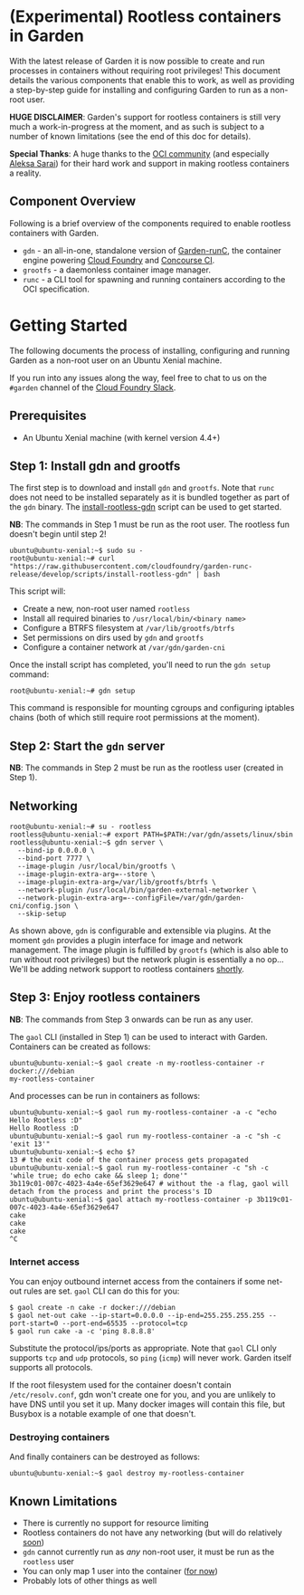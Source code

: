 # (Experimental) Rootless containers in Garden

With the latest release of Garden it is now possible to create and run processes
in containers without requiring root privileges! This document details the various
components that enable this to work, as well as providing a step-by-step guide for installing
and configuring Garden to run as a non-root user.

**HUGE DISCLAIMER**: Garden's support for rootless containers is still very much 
a work-in-progress at the moment, and as such is subject to a number of known
limitations (see the end of this doc for details).

**Special Thanks**: A huge thanks to the [OCI community](https://www.opencontainers.org/) (and
especially [Aleksa Sarai](https://github.com/cyphar)) for their hard work and support
in making rootless containers a reality.

## Component Overview

Following is a brief overview of the components required to enable rootless containers
with Garden.

* `gdn` - an all-in-one, standalone version of [Garden-runC](https://github.com/cloudfoundry/garden-runc-release),
the container engine powering [Cloud Foundry](https://www.cloudfoundry.org/) and [Concourse CI](http://concourse.ci/).
* `grootfs` - a daemonless container image manager.
* `runc` - a CLI tool for spawning and running containers according to the OCI specification.

# Getting Started

The following documents the process of installing, configuring and running Garden
as a non-root user on an Ubuntu Xenial machine.

If you run into any issues along the way, feel free to chat to us on the
`#garden` channel of the [Cloud Foundry Slack](http://slack.cloudfoundry.org/).

## Prerequisites

* An Ubuntu Xenial machine (with kernel version 4.4+)

## Step 1: Install gdn and grootfs

The first step is to download and install `gdn` and `grootfs`. Note that `runc`
does not need to be installed separately as it is bundled together as part of the
`gdn` binary. The [install-rootless-gdn](../scripts/install-rootless-gdn) script
can be used to get started.

**NB**: The commands in Step 1 must be run as the root user. The rootless fun doesn't begin until step 2!

```
ubuntu@ubuntu-xenial:~$ sudo su -
root@ubuntu-xenial:~# curl "https://raw.githubusercontent.com/cloudfoundry/garden-runc-release/develop/scripts/install-rootless-gdn" | bash
```

This script will:

* Create a new, non-root user named `rootless`
* Install all required binaries to `/usr/local/bin/<binary name>`
* Configure a BTRFS filesystem at `/var/lib/grootfs/btrfs`
* Set permissions on dirs used by `gdn` and `grootfs`
* Configure a container network at `/var/gdn/garden-cni`

Once the install script has completed, you'll need to run the `gdn setup` command:

```
root@ubuntu-xenial:~# gdn setup
```

This command is responsible for mounting cgroups and configuring iptables chains
(both of which still require root permissions at the moment).

## Step 2: Start the `gdn` server

**NB**: The commands in Step 2 must be run as the rootless user (created in Step 1).


## Networking
```
root@ubuntu-xenial:~# su - rootless
rootless@ubuntu-xenial:~# export PATH=$PATH:/var/gdn/assets/linux/sbin
rootless@ubuntu-xenial:~$ gdn server \
  --bind-ip 0.0.0.0 \
  --bind-port 7777 \
  --image-plugin /usr/local/bin/grootfs \
  --image-plugin-extra-arg=--store \
  --image-plugin-extra-arg=/var/lib/grootfs/btrfs \
  --network-plugin /usr/local/bin/garden-external-networker \
  --network-plugin-extra-arg=--configFile=/var/gdn/garden-cni/config.json \
  --skip-setup
```

As shown above, `gdn` is configurable and extensible via plugins. At the moment `gdn` provides
a plugin interface for image and network management. The image plugin is fulfilled by `grootfs`
(which is also able to run without root privileges) but the network plugin is essentially a no op...
We'll be adding network support to rootless containers [shortly](https://www.pivotaltracker.com/story/show/141110133).

## Step 3: Enjoy rootless containers

**NB**: The commands from Step 3 onwards can be run as any user.

The `gaol` CLI (installed in Step 1) can be used to interact with Garden.
Containers can be created as follows:

```
ubuntu@ubuntu-xenial:~$ gaol create -n my-rootless-container -r docker:///debian
my-rootless-container
```

And processes can be run in containers as follows:

```
ubuntu@ubuntu-xenial:~$ gaol run my-rootless-container -a -c "echo Hello Rootless :D"
Hello Rootless :D
ubuntu@ubuntu-xenial:~$ gaol run my-rootless-container -a -c "sh -c 'exit 13'"
ubuntu@ubuntu-xenial:~$ echo $?
13 # the exit code of the container process gets propagated
ubuntu@ubuntu-xenial:~$ gaol run my-rootless-container -c "sh -c 'while true; do echo cake && sleep 1; done'"
3b119c01-007c-4023-4a4e-65ef3629e647 # without the -a flag, gaol will detach from the process and print the process's ID
ubuntu@ubuntu-xenial:~$ gaol attach my-rootless-container -p 3b119c01-007c-4023-4a4e-65ef3629e647
cake
cake
cake
^C
```

### Internet access

You can enjoy outbound internet access from the containers if some net-out rules are set. `gaol` CLI can do this for you:

```
$ gaol create -n cake -r docker:///debian
$ gaol net-out cake --ip-start=0.0.0.0 --ip-end=255.255.255.255 --port-start=0 --port-end=65535 --protocol=tcp
$ gaol run cake -a -c 'ping 8.8.8.8'
```

Substitute the protocol/ips/ports as appropriate. Note that `gaol` CLI only supports `tcp` and `udp` protocols, so `ping` (`icmp`) will
never work. Garden itself supports all protocols.

If the root filesystem used for the container doesn't contain `/etc/resolv.conf`, gdn won't create one for you, and you are unlikely
to have DNS until you set it up. Many docker images will contain this file, but Busybox is a notable example of one that doesn't.

### Destroying containers

And finally containers can be destroyed as follows:

```
ubuntu@ubuntu-xenial:~$ gaol destroy my-rootless-container
```

## Known Limitations

* There is currently no support for resource limiting
* Rootless containers do not have any networking (but will do relatively [soon](https://www.pivotaltracker.com/story/show/141110133))
* `gdn` cannot currently run as _any_ non-root user, it must be run as the `rootless` user
* You can only map 1 user into the container ([for now](https://www.pivotaltracker.com/story/show/130628237))
* Probably lots of other things as well
